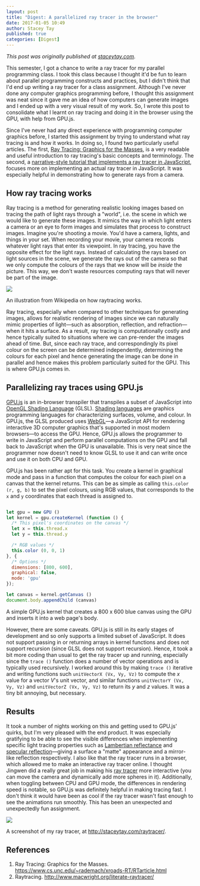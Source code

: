 ```yaml
---
layout: post
title: "Digest: A parallelized ray tracer in the browser"
date: 2017-01-05 10:49
author: Stacey Tay
published: true
categories: [Digest]
---
```


*This post was originally published at [staceytay.com](http://staceytay.com/2016/04/20/a-parallelized-ray-tracer-in-the-browser.html).*

This semester, I got a chance to write a ray tracer for my parallel
programming class. I took this class because I thought it'd be fun to
learn about parallel programming constructs and practices, but I
didn't think that I'd end up writing a ray tracer for a class
assignment. Although I've never done any computer graphics programming
before, I thought this assignment was neat since it gave me an idea of
how computers can generate images and I ended up with a very visual
result of my work. So, I wrote this post to consolidate what I learnt
on ray tracing and doing it in the browser using the GPU, with help
from GPU.js.

Since I've never had any direct experience with programming computer
graphics before, I started this assignment by trying to understand
what ray tracing is and how it works. In doing so, I found two
particularly useful articles. The first,
[Ray Tracing: Graphics for the Masses](https://www.cs.unc.edu/~rademach/xroads-RT/RTarticle.html),
is a very readable and useful introduction to ray tracing's basic
concepts and terminology. The second, a
[narrative-style tutorial that implements a ray tracer in JavaScript](http://www.macwright.org/literate-raytracer/),
focuses more on implementing an actual ray tracer in JavaScript.  It
was especially helpful in demonstrating how to generate rays from a
camera.

## How ray tracing works

Ray tracing is a method for generating realistic looking images based
on tracing the path of light rays through a "world", i.e. the scene in
which we would like to generate these images. It mimics the way in
which light enters a camera or an eye to form images and simulates
that process to construct images. Imagine you're shooting a
movie. You'd have a camera, lights, and things in your set. When
recording your movie, your camera records whatever light rays that
enter its viewpoint. In ray tracing, you have the opposite effect for
the light rays. Instead of calculating the rays based on light sources
in the scene, we generate the rays out of the camera so that we only
compute the colours of the rays that we know will be *inside* the
picture. This way, we don't waste resources computing rays that will
never be part of the image.

![](https://cloud.githubusercontent.com/assets/3874336/14632868/7197cd34-064d-11e6-9e04-d91639bdf646.png)
<p class="caption">An illustration from Wikipedia on how raytracing
works.</p>

Ray tracing, especially when compared to other techniques for
generating images, allows for realistic rendering of images since we
can naturally mimic properties of light—such as absorption,
reflection, and refraction—when it hits a surface. As a result, ray
tracing is computationally costly and hence typically suited to
situations where we can pre-render the images ahead of time. But,
since each ray trace, and correspondingly its pixel colour on the
screen can be determined independently, determining the colours for
each pixel and hence generating the image can be done in parallel and
hence makes this problem particularly suited for the GPU. This is
where GPU.js comes in.

## Parallelizing ray traces using GPU.js

[GPU.js](http://gpu.rocks/) is an in-browser transpiler that
transpiles a subset of JavaScript into
[OpenGL Shading Language](https://en.wikipedia.org/wiki/OpenGL_Shading_Language)
(GLSL). [Shading languages](https://en.wikipedia.org/wiki/Shading_language)
are graphics programming languages for characterizing surfaces,
volume, and colour. In GPU.js, the GLSL produced uses
[WebGL](https://en.wikipedia.org/wiki/WebGL)—a JavaScript API for
rendering interactive 3D computer graphics that's supported in most
modern browsers—to access the GPU. Hence, GPU.js allows the programmer
to write in JavaScript and perform parallel computations on the GPU
and fall back to JavaScript when the GPU is unavailable. This is very
neat since the programmer now doesn't need to know GLSL to use it and
can write once and use it on both CPU and GPU.

GPU.js has been rather apt for this task. You create a kernel in
graphical mode and pass in a function that computes the colour for
each pixel on a canvas that the kernel returns. This can be as simple
as calling `this.color (r, g, b)` to set the pixel colours, using RGB
values, that corresponds to the `x` and `y` coordinates that each
thread is assigned to.

```javascript

let gpu = new GPU ()
let kernel = gpu.createKernel (function () {
  /* This pixel's coordinates on the canvas */
  let x = this.thread.x
  let y = this.thread.y

  /* RGB values */
  this.color (0, 0, 1)
}, {
  /* Options */
  dimensions: [800, 600],
  graphical: false,
  mode: 'gpu'
});

let canvas = kernel.getCanvas ()
document.body.appendChild (canvas)
```
<p class="caption"> A simple GPU.js kernel that creates a 800 x 600
blue canvas using the GPU and inserts it into a web page's body.</p>

However, there are some caveats. GPU.js is still in its early stages
of development and so only supports a limited subset of JavaScript. It
does not support passing in or returning arrays in kernel functions
and does not support recursion (since GLSL does not support
recursion). Hence, it took a bit more coding than usual to get the ray
tracer up and running, especially since the `trace ()` function does a
number of vector operations and is typically used recursively. I
worked around this by making `trace ()` iterative and writing
functions such `unitVectorX (Vx, Vy, Vz)` to compute the *x* value for
a vector *V*'s unit vector, and similar functions `unitVectorY (Vx,
Vy, Vz)` and `unitVectorZ (Vx, Vy, Vz)` to return its *y* and *z*
values. It was a tiny bit annoying, but necessary.

## Results

It took a number of nights working on this and getting used to GPU.js'
quirks, but I'm very pleased with the end product. It was especially
gratifying to be able to see the visible differences when implementing
specific light tracing properties such as
[Lambertian reflectance](https://en.wikipedia.org/wiki/Lambertian_reflectance)
and
[specular reflection](https://en.wikipedia.org/wiki/Specular_reflection)—giving
a surface a "matte" appearance and a mirror-like reflection
respectively. I also like that the ray tracer runs in a browser, which
allowed me to make an interactive ray tracer online. I thought Jingwen
did a really great job in making his
[ray tracer](http://raytracer.crypt.sg/) more interactive (you can
move the camera and dynamically add more spheres in it). Additionally,
when toggling between CPU and GPU mode, the differences in rendering
speed is notable, so GPU.js was definitely helpful in making tracing
fast. I don't think it would have been as cool if the ray tracer
wasn't fast enough to see the animations run smoothly. This has been
an unexpected and unexpectedly fun assignment.

[![](https://cloud.githubusercontent.com/assets/3874336/14634556/0b0d6102-0655-11e6-97eb-18a9fe1c7bdb.png)](http://staceytay.com/raytracer/)
<p class="caption">A screenshot of my ray tracer, at
<a href="http://staceytay.com/raytracer/">http://staceytay.com/raytracer/</a>.</p>

## References

1. Ray Tracing: Graphics for the
   Masses. <https://www.cs.unc.edu/~rademach/xroads-RT/RTarticle.html>
2. Raytracing. <http://www.macwright.org/literate-raytracer/>
